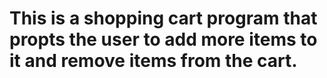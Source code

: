 # This is a shopping cart program that propts the user to add more items to it and remove items from the cart.
